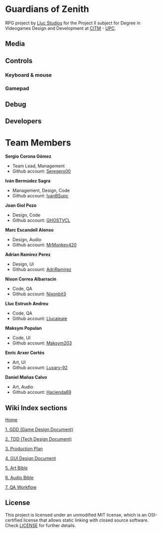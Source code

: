 # Guardians of Zenith
RPG project by [Lluc Studios](https://github.com/Lluc-Studios) for the Project II subject for Degree in Videogames Design and Development at [CITM](https://www.citm.upc.edu/) - [UPC](https://www.upc.edu/ca).

## Media

## Controls

### Keyboard & mouse

### Gamepad

## Debug

## Developers

# Team Members

**Sergio Corona Gómez**
- Team Lead, Management
- Github account: [Seregero00](https://github.com/seregero00)

**Iván Bermúdez Sagra**
- Management, Design, Code
- Github account: [IvanBSupc](https://github.com/IvanBSupc)

**Joan Giol Pozo**
- Design, Code
- Github account: [GHOSTVCL](https://github.com/GHOSTVCL)

**Marc Escandell Alonso**
- Design, Audio
- Github account: [MrMonkey420](https://github.com/MrMonkey420)

**Adrian Ramirez Perez**
- Design, UI
- Github account: [AdriRamirez](https://github.com/AdriRamirez)

**Nixon Correa Albarracín**
- Code, QA
- Github account: [Nixonbit3](https://github.com/Nixonbit3)

**Lluc Estruch Andreu**
- Code, QA
- Github account: [Llucaieaie](https://github.com/Llucaieaie)

**Maksym Populan**
- Code, UI
- Github account: [Maksym203](https://github.com/Maksym203)

**Enric Arxer Cortés**
- Art, UI
- Github account: [Luxary-92](https://github.com/Luxary-92)

**Daniel Mañas Calvo**
- Art, Audio
- Github account: [Hacienda69](https://github.com/Hacienda69)

## Wiki Index sections

[Home](https://github.com/Lluc-Studios/Guardians-of-Zenith/wiki)

[1. GDD (Game Design Document)](https://github.com/Lluc-Studios/Guardians-of-Zenith/wiki)

[2. TDD (Tech Design Document)](https://github.com/Lluc-Studios/Guardians-of-Zenith/wiki/TDD-(Tech-Design-Document))

[3. Production Plan](https://github.com/Lluc-Studios/Guardians-of-Zenith/wiki/Production-Plan)

[4. GUI Design Document](https://github.com/Lluc-Studios/Guardians-of-Zenith/wiki/GUI-Design-Document)

[5. Art Bible](https://github.com/Lluc-Studios/Guardians-of-Zenith/wiki/Art-Bible)

[6. Audio Bible](https://github.com/Lluc-Studios/Guardians-of-Zenith/wiki/Audio-Bible)

[7. QA Workflow](https://github.com/Lluc-Studios/Guardians-of-Zenith/wiki/QA-Workflow)

## License

This project is licensed under an unmodified MIT license, which is an OSI-certified license that allows static linking with closed source software. Check [LICENSE](LICENSE) for further details.
